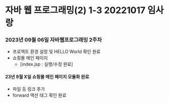 # 자바 웹 프로그래밍(2) 1-3 20221017 임사랑

### 2023년 09월 06일 자바웹프로그래밍 2주차
* 프로젝트 환경 설정 및 HELLO World 확인 완료
* 쇼핑몰 메인 페이지
    * [index.jsp : 실행/수정 완료]

#### 23년 9월 X일 쇼핑몰 메인 페이지 모듈화 완료
* 파일 등 링크 추가
* forward 액션 태그 확인 완료